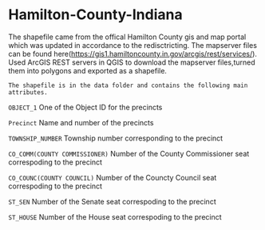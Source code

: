 # Hamilton-County-Indiana
The shapefile came from the offical Hamilton County gis and map portal which was updated in accordance to the redisctricting. The mapserver files can be found here(https://gis1.hamiltoncounty.in.gov/arcgis/rest/services/). Used ArcGIS REST servers in QGIS to download the mapserver files,turned them into polygons and exported as a shapefile. 
```
The shapefile is in the data folder and contains the following main attributes.
```


`OBJECT_1` One of the Object ID for the precincts

`Precinct`  Name and number of the precincts
 
`TOWNSHIP_NUMBER` Township number corresponding to the precinct
 
`CO_COMM(COUNTY COMMISSIONER)` Number of the County Commissioner seat correspoding to the precinct
 
`CO_COUNC(COUNTY COUNCIL)` Number of the Councty Council seat correspoding to the precinct
 
`ST_SEN` Number of the Senate seat correspoding to the precinct
 
`ST_HOUSE` Number of the House seat correspoding to the precinct
 
